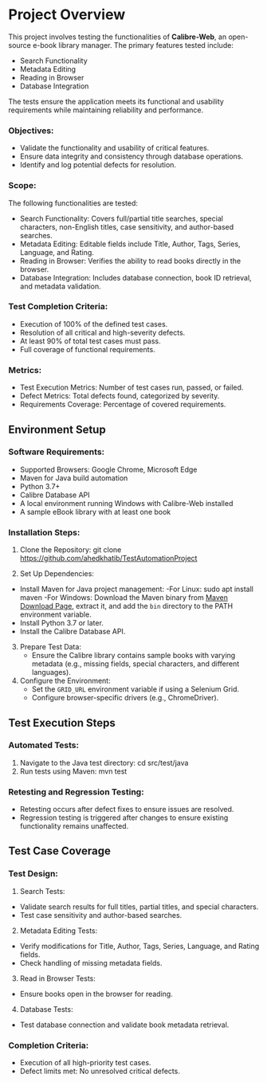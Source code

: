 # Project Overview

This project involves testing the functionalities of **Calibre-Web**, an open-source e-book library manager. The primary features tested include:

- Search Functionality
- Metadata Editing
- Reading in Browser
- Database Integration

The tests ensure the application meets its functional and usability requirements while maintaining reliability and performance.

### Objectives:

- Validate the functionality and usability of critical features.
- Ensure data integrity and consistency through database operations.
- Identify and log potential defects for resolution.

### Scope:

The following functionalities are tested:

- Search Functionality: Covers full/partial title searches, special characters, non-English titles, case sensitivity, and author-based searches.
- Metadata Editing: Editable fields include Title, Author, Tags, Series, Language, and Rating.
- Reading in Browser: Verifies the ability to read books directly in the browser.
- Database Integration: Includes database connection, book ID retrieval, and metadata validation.

### Test Completion Criteria:

- Execution of 100% of the defined test cases.
- Resolution of all critical and high-severity defects.
- At least 90% of total test cases must pass.
- Full coverage of functional requirements.

### Metrics:

- Test Execution Metrics: Number of test cases run, passed, or failed.
- Defect Metrics: Total defects found, categorized by severity.
- Requirements Coverage: Percentage of covered requirements.

## Environment Setup

### Software Requirements:

- Supported Browsers: Google Chrome, Microsoft Edge
- Maven for Java build automation
- Python 3.7+ 
- Calibre Database API
- A local environment running Windows with Calibre-Web installed
- A sample eBook library with at least one book

### Installation Steps:

1. Clone the Repository:
git clone https://github.com/ahedkhatib/TestAutomationProject

2. Set Up Dependencies:
- Install Maven for Java project management:
-For Linux: sudo apt install maven 
-For Windows: Download the Maven binary from [Maven Download Page](https://maven.apache.org/download.cgi), extract it, and add the `bin` directory to the PATH environment variable.
- Install Python 3.7 or later.
- Install the Calibre Database API.
3. Prepare Test Data:
   - Ensure the Calibre library contains sample books with varying metadata (e.g., missing fields, special characters, and different languages).
4. Configure the Environment:
   - Set the `GRID_URL` environment variable if using a Selenium Grid.
   - Configure browser-specific drivers (e.g., ChromeDriver).

## Test Execution Steps

### Automated Tests:

1. Navigate to the Java test directory:
cd src/test/java
2. Run tests using Maven:
mvn test

### Retesting and Regression Testing:

- Retesting occurs after defect fixes to ensure issues are resolved.
- Regression testing is triggered after changes to ensure existing functionality remains unaffected.

## Test Case Coverage

### Test Design:

1. Search Tests:
- Validate search results for full titles, partial titles, and special characters.
- Test case sensitivity and author-based searches.
2. Metadata Editing Tests:
- Verify modifications for Title, Author, Tags, Series, Language, and Rating fields.
- Check handling of missing metadata fields.
3. Read in Browser Tests:
- Ensure books open in the browser for reading.
4. Database Tests:
- Test database connection and validate book metadata retrieval.

### Completion Criteria:

- Execution of all high-priority test cases.
- Defect limits met: No unresolved critical defects.


